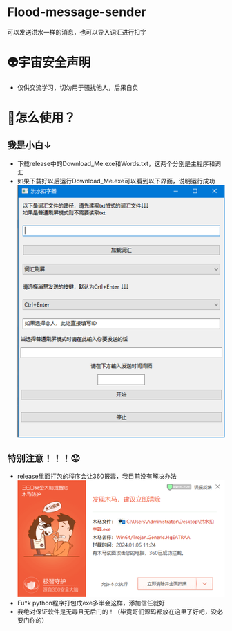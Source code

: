 # Flood-message-sender
可以发送洪水一样的消息，也可以导入词汇进行扣字
# 👽宇宙安全声明
* 仅供交流学习，切勿用于骚扰他人，后果自负
# 🤔怎么使用？
## 我是小白↓
* 下载release中的Download_Me.exe和Words.txt，这两个分别是主程序和词汇
* 如果下载好以后运行Download_Me.exe可以看到以下界面，说明运行成功
![GUI](GUI展示.png "GUI图片")
## 特别注意！！！😟
* release里面打包的程序会让360报毒，我目前没有解决办法  
![360](Fuck360.png "Fu*k360")
* Fu*k python程序打包成exe多半会这样，添加信任就好
* 我绝对保证软件是无毒且无后门的！（毕竟哥们源码都放在这里了好吧，没必要门你的）
